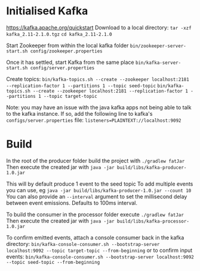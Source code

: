Initialised Kafka
=====

https://kafka.apache.org/quickstart
Download to a local directory:
`tar -xzf kafka_2.11-2.1.0.tgz`
`cd kafka_2.11-2.1.0`

Start Zookeeper from within the local kafka folder
`bin/zookeeper-server-start.sh config/zookeeper.properties`

Once it has settled, start Kafka from the same place
`bin/kafka-server-start.sh config/server.properties`

Create topics:
`bin/kafka-topics.sh --create --zookeeper localhost:2181 --replication-factor 1 --partitions 1 --topic seed-topic`
`bin/kafka-topics.sh --create --zookeeper localhost:2181 --replication-factor 1 --partitions 1 --topic target-topic`

Note: you may have an issue with the java kafka apps not being able to talk to the kafka instance.
If so, add the following line to kafka's `configs/server.properties` file:
`listeners=PLAINTEXT://localhost:9092`

Build
=====

In the root of the producer folder build the project with 
`./gradlew fatJar`
Then execute the created jar with 
`java -jar build/libs/kafka-producer-1.0.jar`

This will by default produce 1 event to the seed topic
To add multiple events you can use, eg
`java -jar build/libs/kafka-producer-1.0.jar --count 10`
You can also provide an `--interval` argument to set the millisecond delay between event emissions. Defaults to 100ms interval.

To build the consumer in the processor folder execute
`./gradlew fatJar`
Then execute the created jar with 
`java -jar build/libs/kafka-processor-1.0.jar`

To confirm emitted events, attach a console consumer back in the kafka directory:
`bin/kafka-console-consumer.sh --bootstrap-server localhost:9092 --topic target-topic --from-beginning`
or to confirm input events:
`bin/kafka-console-consumer.sh --bootstrap-server localhost:9092 --topic seed-topic --from-beginning`
